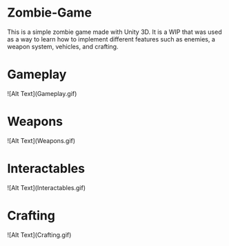# Zombie-Game
This is a simple zombie game made with Unity 3D. It is a WIP that was used as a way to learn how to implement different features such as enemies, a weapon system, vehicles, and crafting. 


<h1>Gameplay</h1>
![Alt Text](Gameplay.gif)


<h1>Weapons</h1>
![Alt Text](Weapons.gif)


<h1>Interactables</h1>
![Alt Text](Interactables.gif)


<h1>Crafting</h1>
![Alt Text](Crafting.gif)
